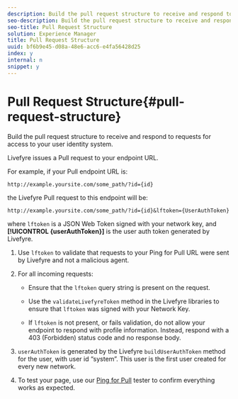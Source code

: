 ```yaml
---
description: Build the pull request structure to receive and respond to requests for access to your user identity system.
seo-description: Build the pull request structure to receive and respond to requests for access to your user identity system.
seo-title: Pull Request Structure
solution: Experience Manager
title: Pull Request Structure
uuid: bf6b9e45-d08a-48e6-acc6-e4fa56428d25
index: y
internal: n
snippet: y
---
```


# Pull Request Structure{#pull-request-structure}

Build the pull request structure to receive and respond to requests for access to your user identity system.

Livefyre issues a Pull request to your endpoint URL.

For example, if your Pull endpoint URL is:

```
http://example.yoursite.com/some_path/?id={id}
```

the Livefyre Pull request to this endpoint will be:

```
http://example.yoursite.com/some_path/?id={id}&lftoken={UserAuthToken}
```

where `lftoken` is a JSON Web Token signed with your network key, and **[!UICONTROL {userAuthToken}]** is the user auth token generated by Livefyre.

1. Use `lftoken` to validate that requests to your Ping for Pull URL were sent by Livefyre and not a malicious agent.
1. For all incoming requests:

    * Ensure that the `lftoken` query string is present on the request.
    * Use the `validateLivefyreToken` method in the Livefyre libraries to ensure that `lftoken` was signed with your Network Key.
    
    * If `lftoken` is not present, or fails validation, do not allow your endpoint to respond with profile information. Instead, respond with a 403 (Forbidden) status code and no response body.

1. `userAuthToken` is generated by the Livefyre `buildUserAuthToken` method for the user, with user id “system”. This user is the first user created for every new network.
1. To test your page, use our [Ping for Pull](http://livefyre-p4p-wizard.herokuapp.com/home) tester to confirm everything works as expected.
